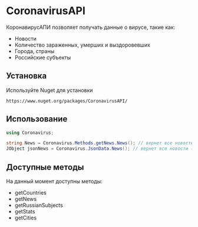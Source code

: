 # CoronavirusAPI

КоронавирусАПИ позволяет получать данные о вирусе, такие как:
* Новости
* Количество зараженных, умерших и выздоровевших
* Города, страны
* Российские субъекты

## Установка

Используйте Nuget для установки

```https://www.nuget.org/packages/CoronavirusAPI/```



## Использование

```csharp
using Coronavirus;

string News = Coronavirus.Methods.getNews.News(); // вернет все новости (parsed)
JObject jsonNews = Coronavirus.JsonData.News(); // вернет все новости (json)

```

## Доступные методы
На данный момент доступны методы: 
* getCountries
* getNews
* getRussianSubjects
* getStats
* getCities
